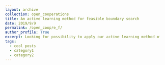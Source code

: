 ```yaml
---
layout: archive
collection: open_cooperations
title: An active learning method for feasible boundary search
date: 2019/9/9
permalink: /open_coop/e_f/
author_profile: True
excerpt: Looking for possibility to apply our active learning method of feasible boundary search for new areas**[read more](/open_coop/e_f/)**
tags:
  - cool posts
  - category1
  - category2
---
```




